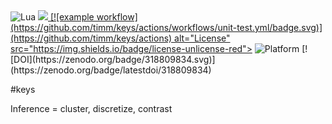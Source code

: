 <img alt="Lua" src="https://img.shields.io/badge/lua-v5.4-blue">
<a href="https://github.com/timm/keys/blob/master/LICENSE.md"><img
<img src="https://img.shields.io/badge/purpose-ai%20,%20se-blueviolet">
[![example workflow](https://github.com/timm/keys/actions/workflows/unit-test.yml/badge.svg)](https://github.com/timm/keys/actions)
alt="License" src="https://img.shields.io/badge/license-unlicense-red"></a>
<img alt="Platform" src="https://img.shields.io/badge/platform-osx%20,%20linux-lightgrey">
[![DOI](https://zenodo.org/badge/318809834.svg)](https://zenodo.org/badge/latestdoi/318809834)

#keys

Inference = cluster, discretize, contrast
